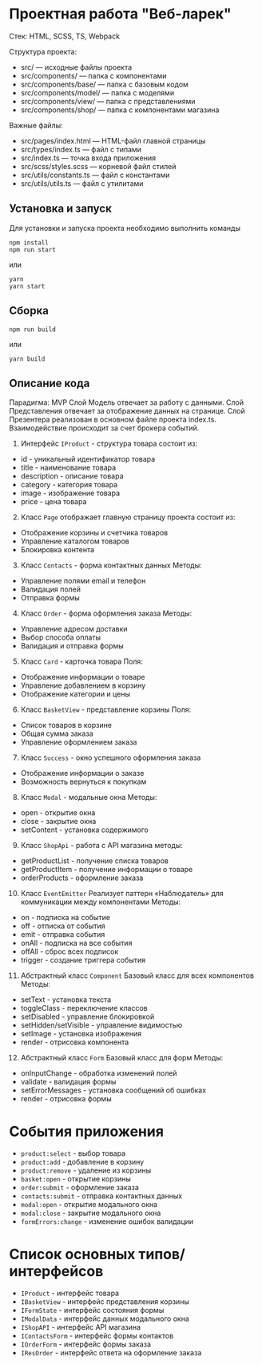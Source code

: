 # Проектная работа "Веб-ларек"

Стек: HTML, SCSS, TS, Webpack

Структура проекта:
- src/ — исходные файлы проекта
- src/components/ — папка с компонентами
- src/components/base/ — папка с базовым кодом
- src/components/model/ — папка с моделями
- src/components/view/ — папка с представлениями
- src/components/shop/ — папка с компонентами магазина

Важные файлы:
- src/pages/index.html — HTML-файл главной страницы
- src/types/index.ts — файл с типами
- src/index.ts — точка входа приложения
- src/scss/styles.scss — корневой файл стилей
- src/utils/constants.ts — файл с константами
- src/utils/utils.ts — файл с утилитами

## Установка и запуск
Для установки и запуска проекта необходимо выполнить команды

```
npm install
npm run start
```

или

```
yarn
yarn start
```
## Сборка

```
npm run build
```

или

```
yarn build
```

## Описание кода
Парадигма: MVP
Слой Модель отвечает за работу с данными. Слой Представления отвечает за отображение данных на странице.
Слой Презентера реализован в основном файле проекта index.ts. Взаимодействие происходит за счет брокера событий.

1. Интерфейс `IProduct` - структура товара
состоит из:
  - id - уникальный идентификатор товара
  - title - наименование товара
  - description - описание товара
  - category - категория товара
  - image - изображение товара
  - price - цена товара

2. Класс `Page` отображает главную страницу проекта
состоит из: 
  - Отображение корзины и счетчика товаров
  - Управление каталогом товаров
  - Блокировка контента

3. Класс `Contacts` - форма контактных данных
Методы:
  - Управление полями email и телефон
  - Валидация полей
  - Отправка формы

4. Класс `Order` - форма оформления заказа
Методы:
  - Управление адресом доставки
  - Выбор способа оплаты
  - Валидация и отправка формы

5. Класс `Card` - карточка товара
Поля:
  - Отображение информации о товаре
  - Управление добавлением в корзину
  - Отображение категории и цены

6. Класс `BasketView` - представление корзины
Поля:
  - Список товаров в корзине
  - Общая сумма заказа
  - Управление оформлением заказа

7. Класс `Success` - окно успешного оформления заказа
  - Отображение информации о заказе
  - Возможность вернуться к покупкам

8. Класс `Modal` - модальные окна
Методы:
  - open - открытие окна
  - close - закрытие окна
  - setContent - установка содержимого

9. Класс `ShopApi` - работа с API магазина
методы: 
  - getProductList - получение списка товаров
  - getProductItem - получение информации о товаре
  - orderProducts - оформление заказа

10. Класс `EventEmitter`
Реализует паттерн «Наблюдатель» для коммуникации между компонентами
Методы:
  - on - подписка на событие
  - off - отписка от события
  - emit - отправка события
  - onAll - подписка на все события
  - offAll - сброс всех подписок
  - trigger - создание триггера события

11. Абстрактный класс `Component`
Базовый класс для всех компонентов
Методы:
  - setText - установка текста
  - toggleClass - переключение классов
  - setDisabled - управление блокировкой
  - setHidden/setVisible - управление видимостью
  - setImage - установка изображения
  - render - отрисовка компонента

12. Абстрактный класс `Form`
Базовый класс для форм
Методы:
  - onInputChange - обработка изменений полей
  - validate - валидация формы
  - setErrorMessages - установка сообщений об ошибках
  - render - отрисовка формы

# События приложения
- `product:select` - выбор товара
- `product:add` - добавление в корзину
- `product:remove` - удаление из корзины
- `basket:open` - открытие корзины
- `order:submit` - оформление заказа
- `contacts:submit` - отправка контактных данных
- `modal:open` - открытие модального окна
- `modal:close` - закрытие модального окна
- `formErrors:change` - изменение ошибок валидации

# Список основных типов/интерфейсов
- `IProduct` - интерфейс товара
- `IBasketView` - интерфейс представления корзины
- `IFormState` - интерфейс состояния формы
- `IModalData` - интерфейс данных модального окна
- `IShopAPI` - интерфейс API магазина
- `IContactsForm` - интерфейс формы контактов
- `IOrderForm` - интерфейс формы заказа
- `IResOrder` - интерфейс ответа на оформление заказа
